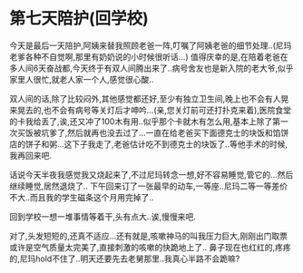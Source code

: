 # 第七天陪护(回学校)

今天是最后一天陪护,阿姨来替我照顾老爸一阵,叮嘱了阿姨老爸的细节处理..(尼玛老爹各种不自觉啊,那里有奶奶说的小时候很听话...)
值得庆幸的是,在陪着老爸在多人间6天奋战都,今天终于有双人间腾出来了..病号舍友也是新入院的老大爷,似乎家里人很忙,就老人家一个人,感觉很心酸..

双人间的话,除了比较闷外,其他感觉都还好,至少有独立卫生间,晚上也不会有人晃来晃去的,也不会有病号等关灯后才呻吟...(亲,您关灯前可还打扑克来着),医院食堂的卡我给丢了,诶,还又冲了100木有用..似乎那个卡就木有怎么用,基本上除了第一次买饭被坑爹了,然后就再也没去过了...一直在给老爸买下面德克士的块饭和馅饼店的饼子和粥...这下子我走了,老爸估计吃不到德克士的块饭了..等他手术的时候,我再回来吧.

话说今天半夜我感觉我又烧起来了,不过尼玛转念一想,好不容易睡觉,管它的...然后继续睡觉,居然退烧了..
下午回来订了一张最早的动车,一等座..尼玛二等一等差价不大..而且我的学生磁条这个月用完掉了..

回到学校一想一堆事情等着干,头有点大..诶,慢慢来吧.

对了,头发短短的,还真不适应...还有就是,咳嗽神马的叫我压力巨大,刚刚出门取票或许是空气质量太完美了,直接刺激的咳嗽的快跪地上了..
鼻子现在也红红的,疼疼的,尼玛hold不住了..明天还要先去老舅那里..我真心半路不会跪嘛?


